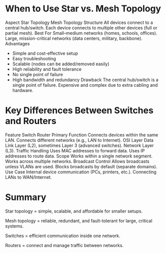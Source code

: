 
# When to Use Star vs. Mesh Topology
Aspect
Star Topology
Mesh Topology
Structure
All devices connect to a central hub/switch.
Each device connects to multiple other devices (full or partial mesh).
Best For
Small–medium networks (homes, schools, offices).
Large, mission-critical networks (data centers, military, backbone).
Advantages
- Simple and cost-effective setup
- Easy troubleshooting
- Scalable (nodes can be added/removed easily)
- High reliability and fault tolerance
- No single point of failure
- High bandwidth and redundancy
Drawback
The central hub/switch is a single point of failure.
Expensive and complex due to extra cabling and hardware.


# Key Differences Between Switches and Routers
Feature
Switch
Router
Primary Function
Connects devices within the same LAN.
Connects different networks (e.g., LAN to Internet).
OSI Layer
Data Link Layer (L2), sometimes Layer 3 (advanced switches).
Network Layer (L3).
Traffic Handling
Uses MAC addresses to forward data.
Uses IP addresses to route data.
Scope
Works within a single network segment.
Works across multiple networks.
Broadcast Control
Allows broadcasts unless VLANs are used.
Blocks broadcasts by default (separate domains).
Use Case
Internal device communication (PCs, printers, etc.).
Connecting LANs to WAN/Internet.




# Summary
Star topology = simple, scalable, and affordable for smaller setups.


Mesh topology = reliable, redundant, and fault-tolerant for large, critical systems.


Switches = efficient communication inside one network.


Routers = connect and manage traffic between networks.


